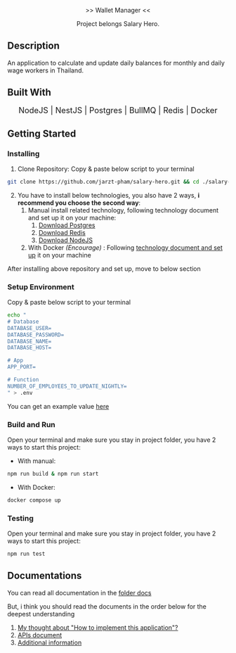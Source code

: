 <p align="center">
  >> Wallet Manager <<
</p>

  <p align="center">Project belongs <a src='https://www.salary-hero.com/'>Salary Hero.</a></p>

## Description

An application to calculate and update daily balances for monthly and daily wage workers in Thailand.

## Built With

<p align="center" style="font-size: 18px"> 
  NodeJS  |
  NestJS  | 
  Postgres  | 
  BullMQ  | 
  Redis  |
  Docker
</p>

## Getting Started

### Installing

1. Clone Repository: Copy & paste below script to your terminal

```bash
git clone https://github.com/jarzt-pham/salary-hero.git && cd ./salary-hero
```

2. You have to install below technologies, you also have 2 ways, **i recommend you choose the second way**:
    1. Manual install related technology, following technology document and set up it on your machine: 
        1. [Download Postgres](https://www.postgresql.org/download/)
        2. [Download Redis](https://redis.io/downloads/)
        3. [Download NodeJS](https://nodejs.org/en/download/package-manager)
    2. With Docker _(Encourage)_ : Following [technology document and set up](https://www.docker.com/products/docker-desktop/) it on your machine
  
After installing above repository and set up, move to below section


### Setup Environment
Copy & paste below script to your terminal

```bash
echo "
# Database
DATABASE_USER=
DATABASE_PASSWORD=
DATABASE_NAME=
DATABASE_HOST=

# App
APP_PORT=

# Function
NUMBER_OF_EMPLOYEES_TO_UPDATE_NIGHTLY=
" > .env
```

You can get an example value [here](./.example.env)

### Build and Run

Open your terminal and make sure you stay in project folder, you have 2 ways to start this project:

- With manual: 
```bash
npm run build & npm run start
```

- With Docker: 
```bash
docker compose up
```

### Testing 

Open your terminal and make sure you stay in project folder, you have 2 ways to start this project:
```bash
npm run test
```

## Documentations

You can read all documentation in the [folder docs](./docs/)

But, i think you should read the documents in the order below for the deepest understanding

1. [My thought about "How to implement this application"?](./docs/implement.md)
2. [APIs document](./docs/apis-document.md)
3. [Additional information](./docs/additional.md)
